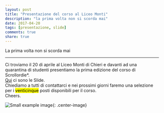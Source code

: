 ```yaml
---
layout: post
title: "Presentazione del corso al Liceo Monti"
description: "la prima volta non si scorda mai"
date: 2017-04-20
tags: [presentazione, slide]
comments: true
share: true
---
```


La prima volta non si scorda mai

---

Ci troviamo il 20 di aprile al Liceo Monti di Chieri e davanti ad una quarantina di studenti presentiamo la prima edizione del corso di Scrollordie*. <br>
[Qui](https://drive.google.com/open?id=0B6BfYNRKGb7MTGI0b1RyU1M0ekU) ci sono le Slide.<br>
Chiediamo a tutti di contattarci e nei prossimi giorni faremo una selezione per i <mark>venticinque</mark> posti disponibili per il corso.<br>
Cheers.



![Small example image]({{site.baseurl}}/images/gif3.gif){: .center-image}

